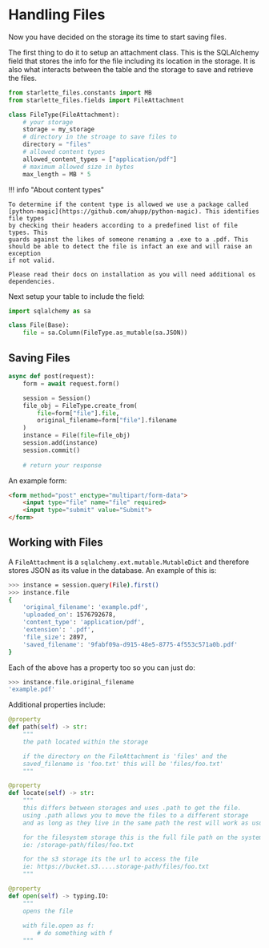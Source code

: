 # Handling Files

Now you have decided on the storage its time to start saving files.

The first thing to do it to setup an attachment class. This is the SQLAlchemy
field that stores the info for the file including its location in the storage. It 
is also what interacts between the table and the storage to save and retrieve the files.

```python
from starlette_files.constants import MB
from starlette_files.fields import FileAttachment

class FileType(FileAttachment):
    # your storage 
    storage = my_storage
    # directory in the stroage to save files to
    directory = "files"
    # allowed content types
    allowed_content_types = ["application/pdf"]
    # maximum allowed size in bytes
    max_length = MB * 5
```

!!! info "About content types"

    To determine if the content type is allowed we use a package called
    [python-magic](https://github.com/ahupp/python-magic). This identifies file types
    by checking their headers according to a predefined list of file types. This
    guards against the likes of someone renaming a .exe to a .pdf. This
    should be able to detect the file is infact an exe and will raise an exception
    if not valid.

    Please read their docs on installation as you will need additional os dependencies.

Next setup your table to include the field:

```python
import sqlalchemy as sa

class File(Base):
    file = sa.Column(FileType.as_mutable(sa.JSON))
```

## Saving Files

```python
async def post(request):
    form = await request.form()

    session = Session()
    file_obj = FileType.create_from(
        file=form["file"].file,
        original_filename=form["file"].filename
    )
    instance = File(file=file_obj)
    session.add(instance)
    session.commit()
    
    # return your response
```

An example form:

```html
<form method="post" enctype="multipart/form-data">
    <input type="file" name="file" required>
    <input type="submit" value="Submit">
</form>
```

## Working with Files

A `FileAttachment` is a `sqlalchemy.ext.mutable.MutableDict` and therefore stores
JSON as its value in the database. An example of this is:

```bash
>>> instance = session.query(File).first()
>>> instance.file
{
    'original_filename': 'example.pdf',
    'uploaded_on': 1576792678,
    'content_type': 'application/pdf',
    'extension': '.pdf',
    'file_size': 2897,
    'saved_filename': '9fabf09a-d915-48e5-8775-4f553c571a0b.pdf'
}
```

Each of the above has a property too so you can just do:

```bash
>>> instance.file.original_filename
'example.pdf'
```

Additional properties include:

```python
@property
def path(self) -> str:
    """
    the path located within the storage

    if the directory on the FileAttachment is 'files' and the
    saved_filename is 'foo.txt' this will be 'files/foo.txt'
    """

@property
def locate(self) -> str:
    """
    this differs between storages and uses .path to get the file.
    using .path allows you to move the files to a different storage 
    and as long as they live in the same path the rest will work as usual.

    for the filesystem storage this is the full file path on the system
    ie: /storage-path/files/foo.txt

    for the s3 storage its the url to access the file
    ie: https://bucket.s3.....storage-path/files/foo.txt
    """

@property
def open(self) -> typing.IO:
    """
    opens the file
    
    with file.open as f:
        # do something with f
    """
```